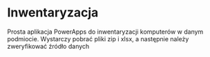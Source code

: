 # Inwentaryzacja

Prosta aplikacja PowerApps do inwentaryzacji komputerów w danym podmiocie. Wystarczy pobrać pliki zip i xlsx, a następnie należy zweryfikować źródło danych
